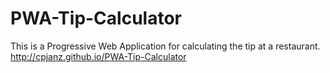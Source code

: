 # PWA-Tip-Calculator
This is a Progressive Web Application for calculating the tip at a restaurant. 
http://cpjanz.github.io/PWA-Tip-Calculator
